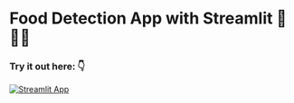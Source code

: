 # Food Detection App with Streamlit 🍔🍕🎈

### Try it out here: 👇
[![Streamlit App](https://static.streamlit.io/badges/streamlit_badge_black_white.svg)](https://shruagarwal-food-detection-streamlit-streamlit-app-4c803o.streamlitapp.com/)
